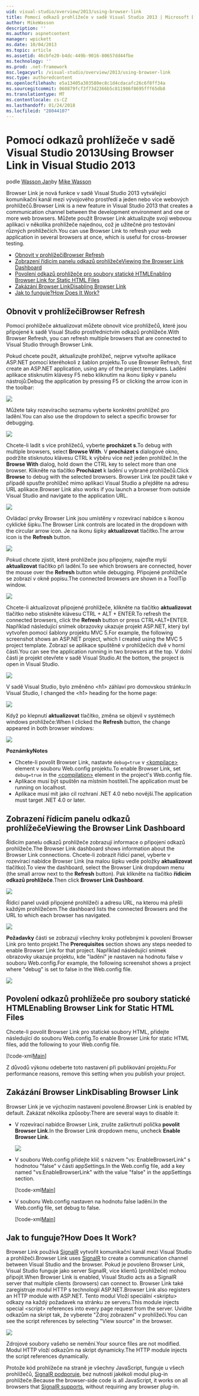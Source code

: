 ```yaml
---
uid: visual-studio/overview/2013/using-browser-link
title: Pomocí odkazů prohlížeče v sadě Visual Studio 2013 | Microsoft Docs
author: MikeWasson
description: ''
ms.author: aspnetcontent
manager: wpickett
ms.date: 10/04/2013
ms.topic: article
ms.assetid: 46cbfe20-b4dc-449b-9016-80657dd44fbe
ms.technology: ''
ms.prod: .net-framework
msc.legacyurl: /visual-studio/overview/2013/using-browser-link
msc.type: authoredcontent
ms.openlocfilehash: e5a13405a303580ec8c1d4cdacafc26c6f8ff34a
ms.sourcegitcommit: 060879fcf3f73d2366b5c811986f8695fff65db8
ms.translationtype: MT
ms.contentlocale: cs-CZ
ms.lasthandoff: 01/24/2018
ms.locfileid: "28044107"
---
```

<a name="using-browser-link-in-visual-studio-2013"></a><span data-ttu-id="6a778-102">Pomocí odkazů prohlížeče v sadě Visual Studio 2013</span><span class="sxs-lookup"><span data-stu-id="6a778-102">Using Browser Link in Visual Studio 2013</span></span>
====================
<span data-ttu-id="6a778-103">podle [Wasson Jan](https://github.com/MikeWasson)</span><span class="sxs-lookup"><span data-stu-id="6a778-103">by [Mike Wasson](https://github.com/MikeWasson)</span></span>

<span data-ttu-id="6a778-104">Browser Link je nová funkce v sadě Visual Studio 2013 vytvářející komunikační kanál mezi vývojového prostředí a jeden nebo více webových prohlížečů.</span><span class="sxs-lookup"><span data-stu-id="6a778-104">Browser Link is a new feature in Visual Studio 2013 that creates a communication channel between the development environment and one or more web browsers.</span></span> <span data-ttu-id="6a778-105">Můžete použít Browser Link aktualizujte svoji webovou aplikaci v několika prohlížeče najednou, což je užitečné pro testování různých prohlížečích.</span><span class="sxs-lookup"><span data-stu-id="6a778-105">You can use Browser Link to refresh your web application in several browsers at once, which is useful for cross-browser testing.</span></span>

- [<span data-ttu-id="6a778-106">Obnovit v prohlížeči</span><span class="sxs-lookup"><span data-stu-id="6a778-106">Browser Refresh</span></span>](#browser-refresh)
- [<span data-ttu-id="6a778-107">Zobrazení řídicím panelu odkazů prohlížeče</span><span class="sxs-lookup"><span data-stu-id="6a778-107">Viewing the Browser Link Dashboard</span></span>](#dashboard)
- [<span data-ttu-id="6a778-108">Povolení odkazů prohlížeče pro soubory statické HTML</span><span class="sxs-lookup"><span data-stu-id="6a778-108">Enabling Browser Link for Static HTML Files</span></span>](#static-html)
- [<span data-ttu-id="6a778-109">Zakázání Browser Link</span><span class="sxs-lookup"><span data-stu-id="6a778-109">Disabling Browser Link</span></span>](#disabling)
- [<span data-ttu-id="6a778-110">Jak to funguje?</span><span class="sxs-lookup"><span data-stu-id="6a778-110">How Does It Work?</span></span>](#how-it-works)

<a id="browser-refresh"></a>
## <a name="browser-refresh"></a><span data-ttu-id="6a778-111">Obnovit v prohlížeči</span><span class="sxs-lookup"><span data-stu-id="6a778-111">Browser Refresh</span></span>

<span data-ttu-id="6a778-112">Pomocí prohlížeče aktualizovat můžete obnovit více prohlížečů, které jsou připojené k sadě Visual Studio prostřednictvím odkazů prohlížeče.</span><span class="sxs-lookup"><span data-stu-id="6a778-112">With Browser Refresh, you can refresh multiple browsers that are connected to Visual Studio through Browser Link.</span></span>

<span data-ttu-id="6a778-113">Pokud chcete použít, aktualizujte prohlížeč, nejprve vytvořte aplikace ASP.NET pomocí kteréhokoli z šablon projektu.</span><span class="sxs-lookup"><span data-stu-id="6a778-113">To use Browser Refresh, first create an ASP.NET application, using any of the project templates.</span></span> <span data-ttu-id="6a778-114">Ladění aplikace stisknutím klávesy F5 nebo kliknutím na ikonu šipky v panelu nástrojů:</span><span class="sxs-lookup"><span data-stu-id="6a778-114">Debug the application by pressing F5 or clicking the arrow icon in the toolbar:</span></span>

![](using-browser-link/_static/image1.png)

<span data-ttu-id="6a778-115">Můžete taky rozevíracího seznamu vyberte konkrétní prohlížeč pro ladění.</span><span class="sxs-lookup"><span data-stu-id="6a778-115">You can also use the dropdown to select a specific browser for debugging.</span></span>

![](using-browser-link/_static/image2.png)

<span data-ttu-id="6a778-116">Chcete-li ladit s více prohlížečů, vyberte **procházet s**.</span><span class="sxs-lookup"><span data-stu-id="6a778-116">To debug with multiple browsers, select **Browse With**.</span></span> <span data-ttu-id="6a778-117">V **procházet s** dialogové okno, podržíte stisknutou klávesu CTRL k výběru více než jeden prohlížeč.</span><span class="sxs-lookup"><span data-stu-id="6a778-117">In the **Browse With** dialog, hold down the CTRL key to select more than one browser.</span></span> <span data-ttu-id="6a778-118">Klikněte na tlačítko **Procházet** k ladění u vybrané prohlížečů.</span><span class="sxs-lookup"><span data-stu-id="6a778-118">Click **Browse** to debug with the selected browsers.</span></span> <span data-ttu-id="6a778-119">Browser Link lze použít také v případě spusťte prohlížeč mimo aplikaci Visual Studio a přejděte na adresu URL aplikace.</span><span class="sxs-lookup"><span data-stu-id="6a778-119">Browser Link also works if you launch a browser from outside Visual Studio and navigate to the application URL.</span></span>

![](using-browser-link/_static/image3.png)

<span data-ttu-id="6a778-120">Ovládací prvky Browser Link jsou umístěny v rozevírací nabídce s ikonou cyklické šipku.</span><span class="sxs-lookup"><span data-stu-id="6a778-120">The Browser Link controls are located in the dropdown with the circular arrow icon.</span></span> <span data-ttu-id="6a778-121">Je na ikonu šipky **aktualizovat** tlačítko.</span><span class="sxs-lookup"><span data-stu-id="6a778-121">The arrow icon is the **Refresh** button.</span></span>

![](using-browser-link/_static/image4.png)

<span data-ttu-id="6a778-122">Pokud chcete zjistit, které prohlížeče jsou připojeny, najeďte myší **aktualizovat** tlačítko při ladění.</span><span class="sxs-lookup"><span data-stu-id="6a778-122">To see which browsers are connected, hover the mouse over the **Refresh** button while debugging.</span></span> <span data-ttu-id="6a778-123">Připojené prohlížeče se zobrazí v okně popisu.</span><span class="sxs-lookup"><span data-stu-id="6a778-123">The connected browsers are shown in a ToolTip window.</span></span>

![](using-browser-link/_static/image5.png)

<span data-ttu-id="6a778-124">Chcete-li aktualizovat připojené prohlížeče, klikněte na tlačítko **aktualizovat** tlačítko nebo stiskněte klávesu CTRL + ALT + ENTER.</span><span class="sxs-lookup"><span data-stu-id="6a778-124">To refresh the connected browsers, click the **Refresh** button or press CTRL+ALT+ENTER.</span></span> <span data-ttu-id="6a778-125">Například následující snímek obrazovky ukazuje projekt ASP.NET, který byl vytvořen pomocí šablony projektu MVC 5.</span><span class="sxs-lookup"><span data-stu-id="6a778-125">For example, the following screenshot shows an ASP.NET project, which I created using the MVC 5 project template.</span></span> <span data-ttu-id="6a778-126">Zobrazí se aplikace spuštěné v prohlížečích dvě v horní části.</span><span class="sxs-lookup"><span data-stu-id="6a778-126">You can see the application running in two browsers at the top.</span></span> <span data-ttu-id="6a778-127">V dolní části je projekt otevřete v sadě Visual Studio.</span><span class="sxs-lookup"><span data-stu-id="6a778-127">At the bottom, the project is open in Visual Studio.</span></span>

![](using-browser-link/_static/image6.png)

<span data-ttu-id="6a778-128">V sadě Visual Studio, bylo změněno &lt;h1&gt; záhlaví pro domovskou stránku:</span><span class="sxs-lookup"><span data-stu-id="6a778-128">In Visual Studio, I changed the &lt;h1&gt; heading for the home page:</span></span>

![](using-browser-link/_static/image7.png)

<span data-ttu-id="6a778-129">Když po klepnutí **aktualizovat** tlačítko, změna se objevil v systémech windows prohlížeče:</span><span class="sxs-lookup"><span data-stu-id="6a778-129">When I clicked the **Refresh** button, the change appeared in both browser windows:</span></span>

![](using-browser-link/_static/image8.png)

<span data-ttu-id="6a778-130">**Poznámky**</span><span class="sxs-lookup"><span data-stu-id="6a778-130">**Notes**</span></span>

- <span data-ttu-id="6a778-131">Chcete-li povolit Browser Link, nastavte `debug=true` v [ &lt;kompilace&gt; ](https://msdn.microsoft.com/library/s10awwz0(v=vs.85).aspx) element v souboru Web.config projektu.</span><span class="sxs-lookup"><span data-stu-id="6a778-131">To enable Browser Link, set `debug=true` in the [&lt;compilation&gt;](https://msdn.microsoft.com/library/s10awwz0(v=vs.85).aspx) element in the project's Web.config file.</span></span>
- <span data-ttu-id="6a778-132">Aplikace musí být spuštěn na místním hostiteli.</span><span class="sxs-lookup"><span data-stu-id="6a778-132">The application must be running on localhost.</span></span>
- <span data-ttu-id="6a778-133">Aplikace musí mít jako cíl rozhraní .NET 4.0 nebo novější.</span><span class="sxs-lookup"><span data-stu-id="6a778-133">The application must target .NET 4.0 or later.</span></span>

<a id="dashboard"></a>
## <a name="viewing-the-browser-link-dashboard"></a><span data-ttu-id="6a778-134">Zobrazení řídicím panelu odkazů prohlížeče</span><span class="sxs-lookup"><span data-stu-id="6a778-134">Viewing the Browser Link Dashboard</span></span>

<span data-ttu-id="6a778-135">Řídicím panelu odkazů prohlížeče zobrazují informace o připojení odkazů prohlížeče.</span><span class="sxs-lookup"><span data-stu-id="6a778-135">The Browser Link dashboard shows information about the Browser Link connections.</span></span> <span data-ttu-id="6a778-136">Chcete-li zobrazit řídicí panel, vyberte v rozevírací nabídce Browser Link (na malou šipku vedle položky **aktualizovat** tlačítko).</span><span class="sxs-lookup"><span data-stu-id="6a778-136">To view the dashboard, select the Browser Link dropdown menu (the small arrow next to the **Refresh** button).</span></span> <span data-ttu-id="6a778-137">Pak klikněte na tlačítko **řídicím odkazů prohlížeče**.</span><span class="sxs-lookup"><span data-stu-id="6a778-137">Then click **Browser Link Dashboard**.</span></span>

![](using-browser-link/_static/image9.png)

<span data-ttu-id="6a778-138">Řídicí panel uvádí připojené prohlížeči a adresu URL, na kterou má přešli každým prohlížečem.</span><span class="sxs-lookup"><span data-stu-id="6a778-138">The dashboard lists the connected Browsers and the URL to which each browser has navigated.</span></span>

![](using-browser-link/_static/image10.png)

<span data-ttu-id="6a778-139">**Požadavky** části se zobrazují všechny kroky potřebnými k povolení Browser Link pro tento projekt.</span><span class="sxs-lookup"><span data-stu-id="6a778-139">The **Prerequisites** section shows any steps needed to enable Browser Link for that project.</span></span> <span data-ttu-id="6a778-140">Například následující snímek obrazovky ukazuje projektu, kde "ladění" je nastaven na hodnotu false v souboru Web.config.</span><span class="sxs-lookup"><span data-stu-id="6a778-140">For example, the following screenshot shows a project where "debug" is set to false in the Web.config file.</span></span>

![](using-browser-link/_static/image11.png)

<a id="static-html"></a>
## <a name="enabling-browser-link-for-static-html-files"></a><span data-ttu-id="6a778-141">Povolení odkazů prohlížeče pro soubory statické HTML</span><span class="sxs-lookup"><span data-stu-id="6a778-141">Enabling Browser Link for Static HTML Files</span></span>

<span data-ttu-id="6a778-142">Chcete-li povolit Browser Link pro statické soubory HTML, přidejte následující do souboru Web.config.</span><span class="sxs-lookup"><span data-stu-id="6a778-142">To enable Browser Link for static HTML files, add the following to your Web.config file.</span></span>

[!code-xml[Main](using-browser-link/samples/sample1.xml)]

<span data-ttu-id="6a778-143">Z důvodů výkonu odeberte toto nastavení při publikování projektu.</span><span class="sxs-lookup"><span data-stu-id="6a778-143">For performance reasons, remove this setting when you publish your project.</span></span>

<a id="disabling"></a>
## <a name="disabling-browser-link"></a><span data-ttu-id="6a778-144">Zakázání Browser Link</span><span class="sxs-lookup"><span data-stu-id="6a778-144">Disabling Browser Link</span></span>

<span data-ttu-id="6a778-145">Browser Link je ve výchozím nastavení povolené.</span><span class="sxs-lookup"><span data-stu-id="6a778-145">Browser Link is enabled by default.</span></span> <span data-ttu-id="6a778-146">Zakázat několika způsoby:</span><span class="sxs-lookup"><span data-stu-id="6a778-146">There are several ways to disable it:</span></span>

- <span data-ttu-id="6a778-147">V rozevírací nabídce Browser Link, zrušte zaškrtnutí políčka **povolit Browser Link**.</span><span class="sxs-lookup"><span data-stu-id="6a778-147">In the Browser Link dropdown menu, uncheck **Enable Browser Link**.</span></span> 

    ![](using-browser-link/_static/image12.png)
- <span data-ttu-id="6a778-148">V souboru Web.config přidejte klíč s názvem "vs: EnableBrowserLink" s hodnotou "false" v části appSettings.</span><span class="sxs-lookup"><span data-stu-id="6a778-148">In the Web.config file, add a key named "vs:EnableBrowserLink" with the value "false" in the appSettings section.</span></span> 

    [!code-xml[Main](using-browser-link/samples/sample2.xml)]
- <span data-ttu-id="6a778-149">V souboru Web.config nastaven na hodnotu false ladění.</span><span class="sxs-lookup"><span data-stu-id="6a778-149">In the Web.config file, set debug to false.</span></span> 

    [!code-xml[Main](using-browser-link/samples/sample3.xml)]

<a id="how-it-works"></a>
## <a name="how-does-it-work"></a><span data-ttu-id="6a778-150">Jak to funguje?</span><span class="sxs-lookup"><span data-stu-id="6a778-150">How Does It Work?</span></span>

<span data-ttu-id="6a778-151">Browser Link používá [SignalR](../../../signalr/index.md) vytvořit komunikační kanál mezi Visual Studio a prohlížeči.</span><span class="sxs-lookup"><span data-stu-id="6a778-151">Browser Link uses [SignalR](../../../signalr/index.md) to create a communication channel between Visual Studio and the browser.</span></span> <span data-ttu-id="6a778-152">Pokud je povoleno Browser Link, Visual Studio funguje jako server SignalR, více klientů (prohlížeče) mohou připojit.</span><span class="sxs-lookup"><span data-stu-id="6a778-152">When Browser Link is enabled, Visual Studio acts as a SignalR server that multiple clients (browsers) can connect to.</span></span> <span data-ttu-id="6a778-153">Browser Link také zaregistruje modul HTTP s technologií ASP.NET.</span><span class="sxs-lookup"><span data-stu-id="6a778-153">Browser Link also registers an HTTP module with ASP.NET.</span></span> <span data-ttu-id="6a778-154">Tento modul Vloží speciální &lt;skriptu&gt; odkazy na každý požadavek na stránku ze serveru.</span><span class="sxs-lookup"><span data-stu-id="6a778-154">This module injects special &lt;script&gt; references into every page request from the server.</span></span> <span data-ttu-id="6a778-155">Uvidíte odkazům na skript tak, že vyberete "Zdroj zobrazení" v prohlížeči.</span><span class="sxs-lookup"><span data-stu-id="6a778-155">You can see the script references by selecting "View source" in the browser.</span></span>

![](using-browser-link/_static/image13.png)

<span data-ttu-id="6a778-156">Zdrojové soubory vašeho se nemění.</span><span class="sxs-lookup"><span data-stu-id="6a778-156">Your source files are not modified.</span></span> <span data-ttu-id="6a778-157">Modul HTTP vloží odkazům na skript dynamicky.</span><span class="sxs-lookup"><span data-stu-id="6a778-157">The HTTP module injects the script references dynamically.</span></span>

<span data-ttu-id="6a778-158">Protože kód prohlížeče na straně je všechny JavaScript, funguje u všech prohlížečů, [SignalR podporuje](../../../signalr/overview/getting-started/supported-platforms.md), bez nutnosti jakékoli modul plug-in prohlížeče.</span><span class="sxs-lookup"><span data-stu-id="6a778-158">Because the browser-side code is all JavaScript, it works on all browsers that [SignalR supports](../../../signalr/overview/getting-started/supported-platforms.md), without requiring any browser plug-in.</span></span>

